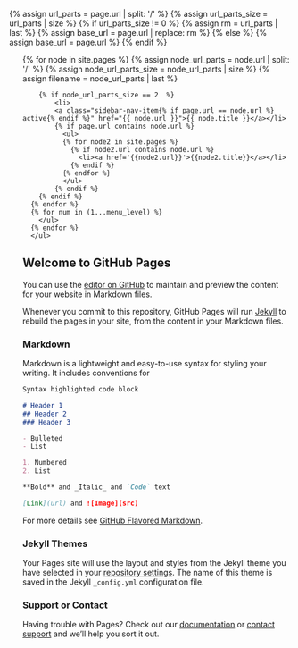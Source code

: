 {% assign url_parts = page.url | split: '/' %}
      {% assign url_parts_size = url_parts | size %}
      {% if url_parts_size != 0 %}
        {% assign rm = url_parts | last %}
        {% assign base_url = page.url | replace: rm %}
      {% else %}
        {% assign base_url = page.url %}
      {% endif %}
      <ul>
      {% for node in site.pages %}
        {% assign node_url_parts = node.url | split: '/' %}
        {% assign node_url_parts_size = node_url_parts | size %}
        {% assign filename = node_url_parts | last %}
       
        {% if node_url_parts_size == 2  %}
            <li>
            <a class="sidebar-nav-item{% if page.url == node.url %} active{% endif %}" href="{{ node.url }}">{{ node.title }}</a></li>
            {% if page.url contains node.url %}
              <ul>
              {% for node2 in site.pages %}
                {% if node2.url contains node.url %}
                  <li><a href='{{node2.url}}'>{{node2.title}}</a></li>
                {% endif %}
              {% endfor %}
              </ul>
            {% endif %}
        {% endif %}
      {% endfor %}
      {% for num in (1...menu_level) %}
        </ul>
      {% endfor %}
      </ul>


## Welcome to GitHub Pages

You can use the [editor on GitHub](https://github.com/Corsomk312/styleguides/edit/master/index.md) to maintain and preview the content for your website in Markdown files.

Whenever you commit to this repository, GitHub Pages will run [Jekyll](https://jekyllrb.com/) to rebuild the pages in your site, from the content in your Markdown files.

### Markdown

Markdown is a lightweight and easy-to-use syntax for styling your writing. It includes conventions for

```markdown
Syntax highlighted code block

# Header 1
## Header 2
### Header 3

- Bulleted
- List

1. Numbered
2. List

**Bold** and _Italic_ and `Code` text

[Link](url) and ![Image](src)
```

For more details see [GitHub Flavored Markdown](https://guides.github.com/features/mastering-markdown/).

### Jekyll Themes

Your Pages site will use the layout and styles from the Jekyll theme you have selected in your [repository settings](https://github.com/Corsomk312/styleguides/settings). The name of this theme is saved in the Jekyll `_config.yml` configuration file.

### Support or Contact

Having trouble with Pages? Check out our [documentation](https://help.github.com/categories/github-pages-basics/) or [contact support](https://github.com/contact) and we’ll help you sort it out.
